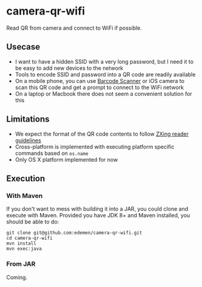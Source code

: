 # camera-qr-wifi
Read QR from camera and connect to WiFi if possible.

## Usecase
* I want to have a hidden SSID with a very long password, but I need it to be easy to add new devices to the network
* Tools to encode SSID and password into a QR code are readily available
* On a mobile phone, you can use [Barcode Scanner](https://play.google.com/store/apps/details?id=com.google.zxing.client.android) or iOS camera to scan this QR code and get a prompt to connect to the WiFi network
* On a laptop or Macbook there does not seem a convenient solution for this

## Limitations
* We expect the format of the QR code contents to follow [ZXing reader guidelines](https://github.com/zxing/zxing/wiki/Barcode-Contents#wi-fi-network-config-android-ios-11)
* Cross-platform is implemented with executing platform specific commands based on `os.name`
* Only OS X platform implemented for now

## Execution
### With Maven
If you don't want to mess with building it into a JAR, you could clone and execute with Maven.
Provided you have JDK 8+ and Maven installed, you should be able to do:
~~~~
git clone git@github.com:edemen/camera-qr-wifi.git
cd camera-qr-wifi
mvn install
mvn exec:java
~~~~
### From JAR
Coming.
